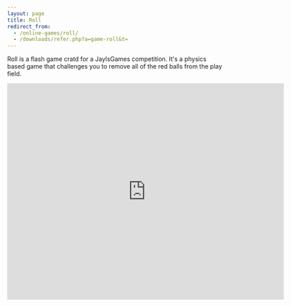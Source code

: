 ```yaml
---
layout: page
title: Roll
redirect_from:
  - /online-games/roll/
  - /downloads/refer.php?a=game-roll&t=
---
```

Roll is a flash game cratd for a JayIsGames competition. It's a physics based game that challenges you to remove all of the red balls from the play field.

<iframe frameborder="0" src="https://itch.io/embed-upload/405725?color=406866" allowfullscreen="" width="640" height="500"></iframe>
